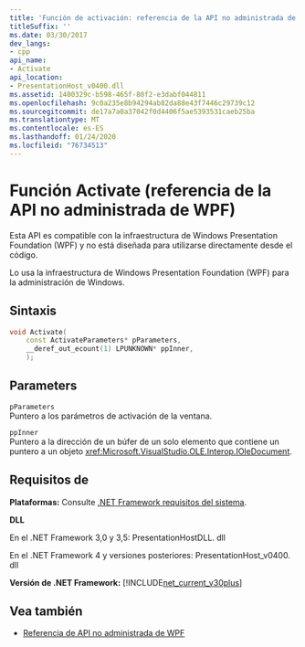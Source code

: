 ```yaml
---
title: 'Función de activación: referencia de la API no administrada de WPF'
titleSuffix: ''
ms.date: 03/30/2017
dev_langs:
- cpp
api_name:
- Activate
api_location:
- PresentationHost_v0400.dll
ms.assetid: 1400329c-b598-465f-80f2-e3dabf044811
ms.openlocfilehash: 9c0a235e8b94294ab82da88e43f7446c29739c12
ms.sourcegitcommit: de17a7a0a37042f0d4406f5ae5393531caeb25ba
ms.translationtype: MT
ms.contentlocale: es-ES
ms.lasthandoff: 01/24/2020
ms.locfileid: "76734513"
---
```

# <a name="activate-function-wpf-unmanaged-api-reference"></a>Función Activate (referencia de la API no administrada de WPF)

Esta API es compatible con la infraestructura de Windows Presentation Foundation (WPF) y no está diseñada para utilizarse directamente desde el código.

Lo usa la infraestructura de Windows Presentation Foundation (WPF) para la administración de Windows.

## <a name="syntax"></a>Sintaxis

```cpp
void Activate(
    const ActivateParameters* pParameters,
    __deref_out_ecount(1) LPUNKNOWN* ppInner,
    );
```

## <a name="parameters"></a>Parameters

`pParameters`\
Puntero a los parámetros de activación de la ventana.

`ppInner`\
Puntero a la dirección de un búfer de un solo elemento que contiene un puntero a un objeto <xref:Microsoft.VisualStudio.OLE.Interop.IOleDocument>.

## <a name="requirements"></a>Requisitos de

**Plataformas:** Consulte [.NET Framework requisitos del sistema](../../get-started/system-requirements.md).

**DLL**

En el .NET Framework 3,0 y 3,5: PresentationHostDLL. dll

En el .NET Framework 4 y versiones posteriores: PresentationHost_v0400. dll

**Versión de .NET Framework:** [!INCLUDE[net_current_v30plus](../../../../includes/net-current-v30plus-md.md)]

## <a name="see-also"></a>Vea también

- [Referencia de API no administrada de WPF](wpf-unmanaged-api-reference.md)
